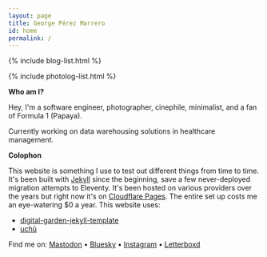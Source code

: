 ```yaml
---
layout: page
title: George Pérez Marrero
id: home
permalink: /
---
```


{% include blog-list.html %}

{% include photolog-list.html %}

**Who am I?**

Hey, I'm a software engineer, photographer, cinephile, minimalist, and a fan of Formula 1 (Papaya).

Currently working on data warehousing solutions in healthcare management.

**Colophon**

This website is something I use to test out different things from time to time. It's been built with [Jekyll](https://jekyllrb.com) since the beginning, save a few never-deployed migration attempts to Eleventy. It's been hosted on various providers over the years but right now it's on [Cloudflare Pages](https://pages.cloudflare.com/). The entire set up costs me an eye-watering $0 a year. This website uses:

- [digital-garden-jekyll-template](https://github.com/maximevaillancourt/digital-garden-jekyll-template)
- [uchū](https://uchu.style/)

Find me on: [Mastodon](https://c.im/@georgeperez/) &bull; [Bluesky](https://bsky.app/profile/georgeperez.dev) &bull; [Instagram](https://instagram.com/georgeperez/) &bull; [Letterboxd](https://letterboxd.com/georgeperez/)
